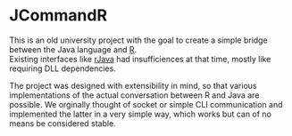 JCommandR
=========

This is an old university project with the goal to create a simple bridge between the Java language and [R](https://www.r-project.org).  
Existing interfaces like [rJava](https://github.com/s-u/rJava) had insufficiences at that time, mostly like requiring DLL dependencies.

The project was designed with extensibility in mind, so that various implementations of the actual conversation between R and Java are possible. We orginally thought of socket or simple CLI communication and implemented the latter in a very simple way, which works but can of no means be considered stable.
